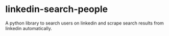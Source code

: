 # linkedin-search-people
A python library to search users on linkedin and scrape search results from linkedin automatically.

